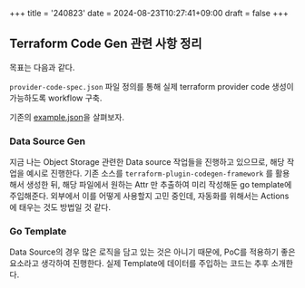 +++
title = '240823'
date = 2024-08-23T10:27:41+09:00
draft = false
+++

## Terraform Code Gen 관련 사항 정리

목표는 다음과 같다.

`provider-code-spec.json` 파일 정의를 통해 실제 terraform provider code 생성이 가능하도록 workflow 구축.

기존의 [example.json](https://github.com/hashicorp/terraform-plugin-codegen-spec/blob/main/spec/v0.1/example.json)을 살펴보자.

### Data Source Gen

지금 나는 Object Storage 관련한 Data source 작업들을 진행하고 있으므로, 해당 작업을 예시로 진행한다.
기존 소스를 `terraform-plugin-codegen-framework` 를 활용해서 생성한 뒤, 해당 파일에서 원하는 Attr 만 추출하여 미리 작성해둔 go template에 주입해준다.
외부에서 이를 어떻게 사용할지 고민 중인데, 자동화를 위해서는 Actions에 태우는 것도 방법일 것 같다.

### Go Template

Data Source의 경우 많은 로직을 담고 있는 것은 아니기 때문에, PoC를 적용하기 좋은 요소라고 생각하여 진행한다.
실제 Template에 데이터를 주입하는 코드는 추후 소개한다.